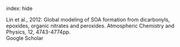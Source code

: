 index: hide

<div class="Citation">

  <div class="Citation-body">
    <div class="Citation-text">Lin et al., 2012: Global modeling of SOA formation from dicarbonyls, epoxides, organic nitrates and peroxides. <span class="Article-journal">Atmospheric Chemistry and Physics, </span><span class="Article-volume">12, </span>4743-4774pp.</div>
    <div class="Citation-links">
      <div class="CitationLink" data-href="https://scholar.google.com/scholar?q=Global+modeling+of+SOA+formation+from+dicarbonyls%2C+epoxides%2C+organic+nitrates+and+peroxides">
        <div class="CitationLink-icon CitationLink-Scholar"></div>
        <div class="CitationLink-text">Google Scholar</div>
      </div>
    </div>
  </div>
</div>


<div class="Citation-copy">

</div>